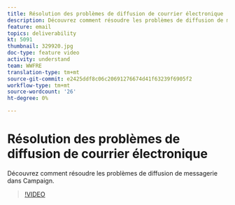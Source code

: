 ```yaml
---
title: Résolution des problèmes de diffusion de courrier électronique
description: Découvrez comment résoudre les problèmes de diffusion de messagerie dans Campaign.
feature: email
topics: deliverability
kt: 5091
thumbnail: 329920.jpg
doc-type: feature video
activity: understand
team: WWFRE
translation-type: tm+mt
source-git-commit: e2425ddf8c06c20691276674d41f63239f6905f2
workflow-type: tm+mt
source-wordcount: '26'
ht-degree: 0%

---
```



# Résolution des problèmes de diffusion de courrier électronique

Découvrez comment résoudre les problèmes de diffusion de messagerie dans Campaign.

>[!VIDEO](https://video.tv.adobe.com/v/329920?quality=12)
